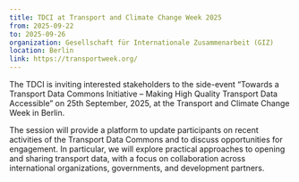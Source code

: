 ```yaml
---
title: TDCI at Transport and Climate Change Week 2025
from: 2025-09-22
to: 2025-09-26
organization: Gesellschaft für Internationale Zusammenarbeit (GIZ)
location: Berlin
link: https://transportweek.org/
---
```


The TDCI is inviting interested stakeholders to the side-event “Towards a Transport Data Commons Initiative – Making High Quality Transport Data Accessible” on 25th September, 2025, at the Transport and Climate Change Week in Berlin.

The session will provide a platform to update participants on recent activities of the Transport Data Commons and to discuss opportunities for engagement. In particular, we will explore practical approaches to opening and sharing transport data, with a focus on collaboration across international organizations, governments, and development partners.
